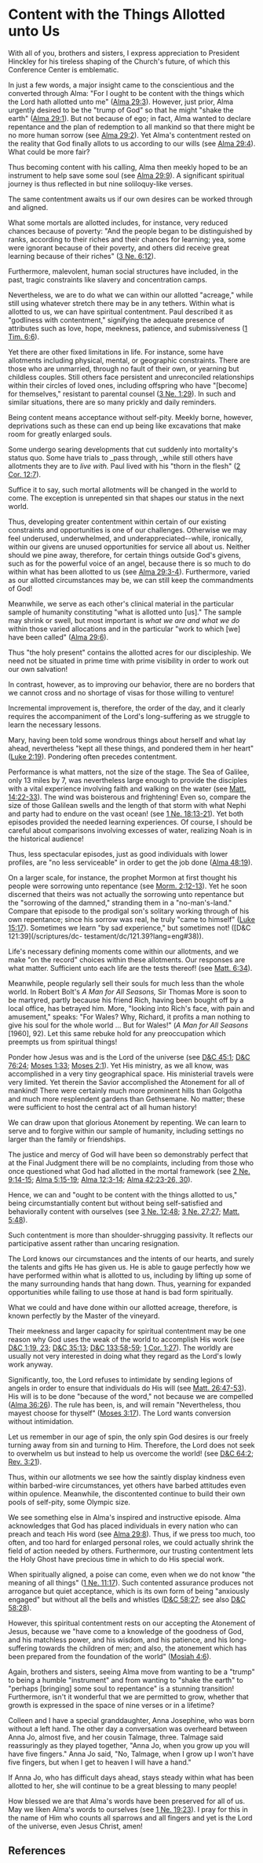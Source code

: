 # Content with the Things Allotted unto Us

With all of you, brothers and sisters, I express appreciation to President
Hinckley for his tireless shaping of the Church's future, of which this
Conference Center is emblematic.

In just a few words, a major insight came to the conscientious and the
converted through Alma: "For I ought to be content with the things which the
Lord hath allotted unto me" ([Alma
29:3](/scriptures/bofm/alma/29.3?lang=eng#2)). However, just prior, Alma
urgently desired to be the "trump of God" so that he might "shake the earth"
([Alma 29:1](/scriptures/bofm/alma/29.1?lang=eng#0)). But not because of ego;
in fact, Alma wanted to declare repentance and the plan of redemption to all
mankind so that there might be no more human sorrow (see [Alma
29:2](/scriptures/bofm/alma/29.2?lang=eng#1)). Yet Alma's contentment rested
on the reality that God finally allots to us according to our wills (see [Alma
29:4](/scriptures/bofm/alma/29.4?lang=eng#3)). What could be more fair?

Thus becoming content with his calling, Alma then meekly hoped to be an
instrument to help save some soul (see [Alma
29:9](/scriptures/bofm/alma/29.9?lang=eng#8)). A significant spiritual journey
is thus reflected in but nine soliloquy-like verses.

The same contentment awaits us if our own desires can be worked through and
aligned.

What some mortals are allotted includes, for instance, very reduced chances
because of poverty: "And the people began to be distinguished by ranks,
according to their riches and their chances for learning; yea, some were
ignorant because of their poverty, and others did receive great learning
because of their riches" ([3 Ne.
6:12](/scriptures/bofm/3-ne/6.12?lang=eng#11)).

Furthermore, malevolent, human social structures have included, in the past,
tragic constraints like slavery and concentration camps.

Nevertheless, we are to do what we can within our allotted "acreage," while
still using whatever stretch there may be in any tethers. Within what is
allotted to us, we can have spiritual contentment. Paul described it as
"godliness with contentment," signifying the adequate presence of attributes
such as love, hope, meekness, patience, and submissiveness ([1 Tim.
6:6](/scriptures/nt/1-tim/6.6?lang=eng#5)).

Yet there are other fixed limitations in life. For instance, some have
allotments including physical, mental, or geographic constraints. There are
those who are unmarried, through no fault of their own, or yearning but
childless couples. Still others face persistent and unreconciled relationships
within their circles of loved ones, including offspring who have "[become] for
themselves," resistant to parental counsel ([3 Ne.
1:29](/scriptures/bofm/3-ne/1.29?lang=eng#28)). In such and similar
situations, there are so many prickly and daily reminders.

Being content means acceptance without self-pity. Meekly borne, however,
deprivations such as these can end up being like excavations that make room
for greatly enlarged souls.

Some undergo searing developments that cut suddenly into mortality's status
quo. Some have trials to _pass through, _while still others have allotments
they are to _live with._ Paul lived with his "thorn in the flesh" ([2 Cor.
12:7](/scriptures/nt/2-cor/12.7?lang=eng#6)).

Suffice it to say, such mortal allotments will be changed in the world to
come. The exception is unrepented sin that shapes our status in the next
world.

Thus, developing greater contentment within certain of our existing
constraints and opportunities is one of our challenges. Otherwise we may feel
underused, underwhelmed, and underappreciated--while, ironically, within our
givens are unused opportunities for service all about us. Neither should we
pine away, therefore, for certain things outside God's givens, such as for the
powerful voice of an angel, because there is so much to do within what has
been allotted to us (see [Alma
29:3-4](/scriptures/bofm/alma/29.3-4?lang=eng#2)). Furthermore, varied as our
allotted circumstances may be, we can still keep the commandments of God!

Meanwhile, we serve as each other's clinical material in the particular sample
of humanity constituting "what is allotted unto [us]." The sample may shrink
or swell, but most important is _what we are and what we do_ within those
varied allocations and in the particular "work to which [we] have been called"
([Alma 29:6](/scriptures/bofm/alma/29.6?lang=eng#5)).

Thus "the holy present" contains the allotted acres for our discipleship. We
need not be situated in prime time with prime visibility in order to work out
our own salvation!

In contrast, however, as to improving our behavior, there are no borders that
we cannot cross and no shortage of visas for those willing to venture!

Incremental improvement is, therefore, the order of the day, and it clearly
requires the accompaniment of the Lord's long-suffering as we struggle to
learn the necessary lessons.

Mary, having been told some wondrous things about herself and what lay ahead,
nevertheless "kept all these things, and pondered them in her heart" ([Luke
2:19](/scriptures/nt/luke/2.19?lang=eng#18)). Pondering often precedes
contentment.

Performance is what matters, not the size of the stage. The Sea of Galilee,
only 13 miles by 7, was nevertheless large enough to provide the disciples
with a vital experience involving faith and walking on the water (see [Matt.
14:22-33](/scriptures/nt/matt/14.22-33?lang=eng#21)). The wind was boisterous
and frightening! Even so, compare the size of those Galilean swells and the
length of that storm with what Nephi and party had to endure on the vast
ocean! (see [1 Ne. 18:13-21](/scriptures/bofm/1-ne/18.13-21?lang=eng#12)). Yet
both episodes provided the needed learning experiences. Of course, I should be
careful about comparisons involving excesses of water, realizing Noah is in
the historical audience!

Thus, less spectacular episodes, just as good individuals with lower profiles,
are "no less serviceable" in order to get the job done ([Alma
48:19](/scriptures/bofm/alma/48.19?lang=eng#18)).

On a larger scale, for instance, the prophet Mormon at first thought his
people were sorrowing unto repentance (see [Morm.
2:12-13](/scriptures/bofm/morm/2.12-13?lang=eng#11)). Yet he soon discerned
that theirs was not actually the sorrowing unto repentance but the "sorrowing
of the damned," stranding them in a "no-man's-land." Compare that episode to
the prodigal son's solitary working through of his own repentance; since his
sorrow was real, he truly "came to himself" ([Luke
15:17](/scriptures/nt/luke/15.17?lang=eng#16)). Sometimes we learn "by sad
experience," but sometimes not! ([D&amp;C 121:39](/scriptures/dc-
testament/dc/121.39?lang=eng#38)).

Life's necessary defining moments come within our allotments, and we make "on
the record" choices within these allotments. Our responses are what matter.
Sufficient unto each life are the tests thereof! (see [Matt.
6:34](/scriptures/nt/matt/6.34?lang=eng#33)).

Meanwhile, people regularly sell their souls for much less than the whole
world. In Robert Bolt's _A Man for All Seasons,_ Sir Thomas More is soon to be
martyred, partly because his friend Rich, having been bought off by a local
office, has betrayed him. More, "looking into Rich's face, with pain and
amusement," speaks: "For Wales? Why, Richard, it profits a man nothing to give
his soul for the whole world ... But for Wales!" (_A Man for All Seasons_
[1960], 92). Let this same rebuke hold for any preoccupation which preempts us
from spiritual things!

Ponder how Jesus was and is the Lord of the universe (see [D&amp;C
45:1](/scriptures/dc-testament/dc/45.1?lang=eng#0); [D&amp;C
76:24](/scriptures/dc-testament/dc/76.24?lang=eng#23); [Moses
1:33](/scriptures/pgp/moses/1.33?lang=eng#32); [Moses
2:1](/scriptures/pgp/moses/2.1?lang=eng#0)). Yet His ministry, as we all know,
was accomplished in a very tiny geographical space. His ministerial travels
were very limited. Yet therein the Savior accomplished the Atonement for all
of mankind! There were certainly much more prominent hills than Golgotha and
much more resplendent gardens than Gethsemane. No matter; these were
sufficient to host the central act of all human history!

We can draw upon that glorious Atonement by repenting. We can learn to serve
and to forgive within our sample of humanity, including settings no larger
than the family or friendships.

The justice and mercy of God will have been so demonstrably perfect that at
the Final Judgment there will be no complaints, including from those who once
questioned what God had allotted in the mortal framework (see [2 Ne.
9:14-15](/scriptures/bofm/2-ne/9.14-15?lang=eng#13); [Alma
5:15-19](/scriptures/bofm/alma/5.15-19?lang=eng#14); [Alma
12:3-14](/scriptures/bofm/alma/12.3-14?lang=eng#2); [Alma 42:23-26,
30](/scriptures/bofm/alma/42.23-26,30?lang=eng#22)).

Hence, we can and "ought to be content with the things allotted to us," being
circumstantially content but without being self-satisfied and behaviorally
content with ourselves (see [3 Ne.
12:48](/scriptures/bofm/3-ne/12.48?lang=eng#47); [3 Ne.
27:27](/scriptures/bofm/3-ne/27.27?lang=eng#26); [Matt.
5:48](/scriptures/nt/matt/5.48?lang=eng#47)).

Such contentment is more than shoulder-shrugging passivity. It reflects our
participative assent rather than uncaring resignation.

The Lord knows our circumstances and the intents of our hearts, and surely the
talents and gifts He has given us. He is able to gauge perfectly how we have
performed within what is allotted to us, including by lifting up some of the
many surrounding hands that hang down. Thus, yearning for expanded
opportunities while failing to use those at hand is bad form spiritually.

What we could and have done within our allotted acreage, therefore, is known
perfectly by the Master of the vineyard.

Their meekness and larger capacity for spiritual contentment may be one reason
why God uses the weak of the world to accomplish His work (see [D&amp;C 1:19,
23](/scriptures/dc-testament/dc/1.19,23?lang=eng#18); [D&amp;C
35:13](/scriptures/dc-testament/dc/35.13?lang=eng#12); [D&amp;C
133:58-59](/scriptures/dc-testament/dc/133.58-59?lang=eng#57); [1 Cor.
1:27](/scriptures/nt/1-cor/1.27?lang=eng#26)). The worldly are usually not
very interested in doing what they regard as the Lord's lowly work anyway.

Significantly, too, the Lord refuses to intimidate by sending legions of
angels in order to ensure that individuals do His will (see [Matt.
26:47-53](/scriptures/nt/matt/26.47-53?lang=eng#46)). His will is to be done
"because of the word," not because we are compelled ([Alma
36:26](/scriptures/bofm/alma/36.26?lang=eng#25)). The rule has been, is, and
will remain "Nevertheless, thou mayest choose for thyself" ([Moses
3:17](/scriptures/pgp/moses/3.17?lang=eng#16)). The Lord wants conversion
without intimidation.

Let us remember in our age of spin, the only spin God desires is our freely
turning away from sin and turning to Him. Therefore, the Lord does not seek to
overwhelm us but instead to help us overcome the world! (see [D&amp;C
64:2](/scriptures/dc-testament/dc/64.2?lang=eng#1); [Rev.
3:21](/scriptures/nt/rev/3.21?lang=eng#20)).

Thus, within our allotments we see how the saintly display kindness even
within barbed-wire circumstances, yet others have barbed attitudes even within
opulence. Meanwhile, the discontented continue to build their own pools of
self-pity, some Olympic size.

We see something else in Alma's inspired and instructive episode. Alma
acknowledges that God has placed individuals in every nation who can preach
and teach His word (see [Alma 29:8](/scriptures/bofm/alma/29.8?lang=eng#7)).
Thus, if we press too much, too often, and too hard for enlarged personal
roles, we could actually shrink the field of action needed by others.
Furthermore, our trusting contentment lets the Holy Ghost have precious time
in which to do His special work.

When spiritually aligned, a poise can come, even when we do not know "the
meaning of all things" ([1 Ne.
11:17](/scriptures/bofm/1-ne/11.17?lang=eng#16)). Such contented assurance
produces not arrogance but quiet acceptance, which is its own form of being
"anxiously engaged" but without all the bells and whistles ([D&amp;C
58:27](/scriptures/dc-testament/dc/58.27?lang=eng#26); see also [D&amp;C
58:28](/scriptures/dc-testament/dc/58.28?lang=eng#27)).

However, this spiritual contentment rests on our accepting the Atonement of
Jesus, because we "have come to a knowledge of the goodness of God, and his
matchless power, and his wisdom, and his patience, and his long-suffering
towards the children of men; and also, the atonement which has been prepared
from the foundation of the world" ([Mosiah
4:6](/scriptures/bofm/mosiah/4.6?lang=eng#5)).

Again, brothers and sisters, seeing Alma move from wanting to be a "trump" to
being a humble "instrument" and from wanting to "shake the earth" to "perhaps
[bringing] some soul to repentance" is a stunning transition! Furthermore,
isn't it wonderful that we are permitted to grow, whether that growth is
expressed in the space of nine verses or in a lifetime?

Colleen and I have a special granddaughter, Anna Josephine, who was born
without a left hand. The other day a conversation was overheard between Anna
Jo, almost five, and her cousin Talmage, three. Talmage said reassuringly as
they played together, "Anna Jo, when you grow up you will have five fingers."
Anna Jo said, "No, Talmage, when I grow up I won't have five fingers, but when
I get to heaven I will have a hand."

If Anna Jo, who has difficult days ahead, stays steady within what has been
allotted to her, she will continue to be a great blessing to many people!

How blessed we are that Alma's words have been preserved for all of us. May we
liken Alma's words to ourselves (see [1 Ne.
19:23](/scriptures/bofm/1-ne/19.23?lang=eng#22)). I pray for this in the name
of Him who counts all sparrows and all fingers and yet is the Lord of the
universe, even Jesus Christ, amen!

## References

